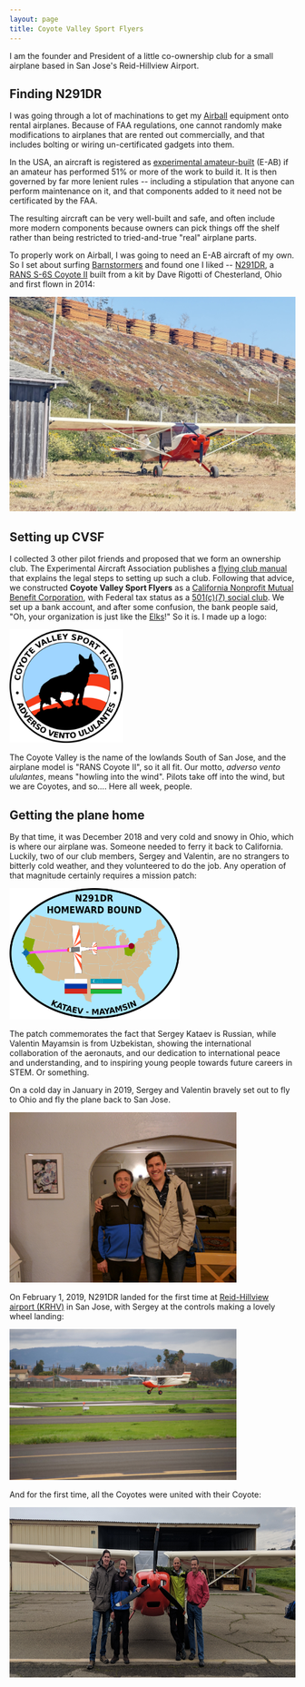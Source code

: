 ```yaml
---
layout: page
title: Coyote Valley Sport Flyers
---
```


I am the founder and President of a little co-ownership club for a small airplane based in San Jose's Reid-Hillview Airport.

## Finding N291DR

I was going through a lot of machinations to get my [Airball](../airball/) equipment onto rental airplanes. Because of FAA regulations, one cannot randomly make modifications to airplanes that are rented out commercially, and that includes bolting or wiring un-certificated gadgets into them.

In the USA, an aircraft is registered as [experimental amateur-built](https://www.eaa.org/eaa/about-eaa/eaa-media-room/experimental-aircraft-information) (E-AB) if an amateur has performed 51% or more of the work to build it. It is then governed by far more lenient rules -- including a stipulation that anyone can perform maintenance on it, and that components added to it need not be certificated by the FAA.

The resulting aircraft can be very well-built and safe, and often include more modern components because owners can pick things off the shelf rather than being restricted to tried-and-true "real" airplane parts.

To properly work on Airball, I was going to need an E-AB aircraft of my own. So I set about surfing [Barnstormers](https://barnstormers.com/) and found one I liked -- [N291DR](https://www.youtube.com/watch?v=IXAp7kWFxgg), a [RANS S-6S Coyote II](https://en.wikipedia.org/wiki/Rans_S-6_Coyote_II) built from a kit by Dave Rigotti of Chesterland, Ohio and first flown in 2014:

<img src="n291dr.jpg" width="640px">

## Setting up CVSF

I collected 3 other pilot friends and proposed that we form an ownership club. The Experimental Aircraft Association publishes a [flying club manual](https://www.eaa.org/eaa/pilots/flying-club/flying-club-manual) that explains the legal steps to setting up such a club. Following that advice, we constructed **Coyote Valley Sport Flyers** as a [California Nonprofit Mutual Benefit Corporation](https://www.nolo.com/legal-encyclopedia/what-is-a-california-nonprofit-mutual-benefit-corporation.html), with Federal tax status as a [501(c)(7) social club](https://www.irs.gov/charities-non-profits/other-non-profits/social-clubs). We set up a bank account, and after some confusion, the bank people said, "Oh, your organization is just like the [Elks](https://www.elks.org/)!" So it is. I made up a logo:

<img src="icon.png" width="200px">

The Coyote Valley is the name of the lowlands South of San Jose, and the airplane model is "RANS Coyote II", so it all fit. Our motto, _adverso vento ululantes_, means "howling into the wind". Pilots take off into the wind, but we are Coyotes, and so.... Here all week, people.

## Getting the plane home

By that time, it was December 2018 and very cold and snowy in Ohio, which is where our airplane was. Someone needed to ferry it back to California. Luckily, two of our club members, Sergey and Valentin, are no strangers to bitterly cold weather, and they volunteered to do the job. Any operation of that magnitude certainly requires a mission patch:

<img src="mission-patch.png" width="300px">

The patch commemorates the fact that Sergey Kataev is Russian, while Valentin Mayamsin is from Uzbekistan, showing the international collaboration of the aeronauts, and our dedication to international peace and understanding, and to inspiring young people towards future careers in STEM. Or something.

On a cold day in January in 2019, Sergey and Valentin bravely set out to fly to Ohio and fly the plane back to San Jose.

<img src="sergey-val.jpg" width="400px">

On February 1, 2019, N291DR landed for the first time at [Reid-Hillview airport (KRHV)](https://skyvector.com/?ll=37.33451461092746,-121.82349586129342&chart=301&zoom=1) in San Jose, with Sergey at the controls making a lovely wheel landing:

<img src="arrival-landing.jpg" width="400px">

And for the first time, all the Coyotes were united with their Coyote:

<img src="coyotes-and-coyote.jpg" height="300px">